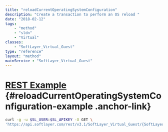 ```yaml
---
title: "reloadCurrentOperatingSystemConfiguration"
description: "Create a transaction to perform an OS reload "
date: "2018-02-12"
tags:
    - "method"
    - "sldn"
    - "Virtual"
classes:
    - "SoftLayer_Virtual_Guest"
type: "reference"
layout: "method"
mainService : "SoftLayer_Virtual_Guest"
---
```


# [REST Example](#reloadCurrentOperatingSystemConfiguration-example) <a href="/article/rest/"><i class="fas fa-question"></i></a> {#reloadCurrentOperatingSystemConfiguration-example .anchor-link} 
```bash
curl -g -u $SL_USER:$SL_APIKEY -X GET \
'https://api.softlayer.com/rest/v3.1/SoftLayer_Virtual_Guest/{SoftLayer_Virtual_GuestID}/reloadCurrentOperatingSystemConfiguration'
```

